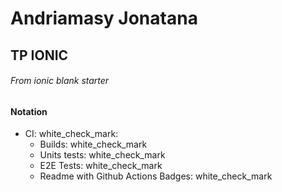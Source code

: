 # Andriamasy Jonatana
## TP IONIC

###### From ionic blank starter

#### Notation

- CI: white_check_mark:
    - Builds: white_check_mark
    - Units tests: white_check_mark
    - E2E Tests: white_check_mark
    - Readme with Github Actions Badges: white_check_mark
